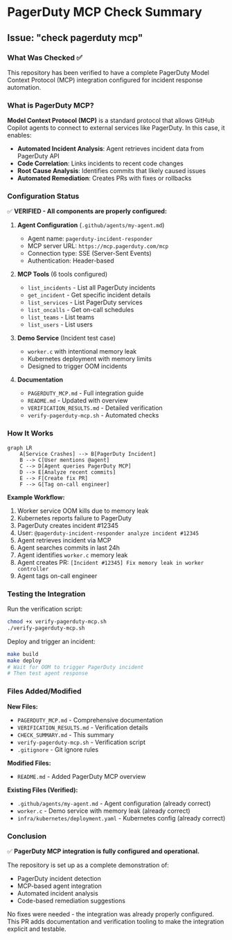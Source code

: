 # PagerDuty MCP Check Summary

## Issue: "check pagerduty mcp"

### What Was Checked ✅

This repository has been verified to have a complete PagerDuty Model Context Protocol (MCP) integration configured for incident response automation.

### What is PagerDuty MCP?

**Model Context Protocol (MCP)** is a standard protocol that allows GitHub Copilot agents to connect to external services like PagerDuty. In this case, it enables:

- **Automated Incident Analysis**: Agent retrieves incident data from PagerDuty API
- **Code Correlation**: Links incidents to recent code changes
- **Root Cause Analysis**: Identifies commits that likely caused issues
- **Automated Remediation**: Creates PRs with fixes or rollbacks

### Configuration Status

✅ **VERIFIED - All components are properly configured:**

1. **Agent Configuration** (`.github/agents/my-agent.md`)
   - Agent name: `pagerduty-incident-responder`
   - MCP server URL: `https://mcp.pagerduty.com/mcp`
   - Connection type: SSE (Server-Sent Events)
   - Authentication: Header-based

2. **MCP Tools** (6 tools configured)
   - `list_incidents` - List all PagerDuty incidents
   - `get_incident` - Get specific incident details
   - `list_services` - List PagerDuty services
   - `list_oncalls` - Get on-call schedules
   - `list_teams` - List teams
   - `list_users` - List users

3. **Demo Service** (Incident test case)
   - `worker.c` with intentional memory leak
   - Kubernetes deployment with memory limits
   - Designed to trigger OOM incidents

4. **Documentation**
   - `PAGERDUTY_MCP.md` - Full integration guide
   - `README.md` - Updated with overview
   - `VERIFICATION_RESULTS.md` - Detailed verification
   - `verify-pagerduty-mcp.sh` - Automated checks

### How It Works

```mermaid
graph LR
    A[Service Crashes] --> B[PagerDuty Incident]
    B --> C[User mentions @agent]
    C --> D[Agent queries PagerDuty MCP]
    D --> E[Analyze recent commits]
    E --> F[Create fix PR]
    F --> G[Tag on-call engineer]
```

**Example Workflow:**
1. Worker service OOM kills due to memory leak
2. Kubernetes reports failure to PagerDuty
3. PagerDuty creates incident #12345
4. User: `@pagerduty-incident-responder analyze incident #12345`
5. Agent retrieves incident via MCP
6. Agent searches commits in last 24h
7. Agent identifies `worker.c` memory leak
8. Agent creates PR: `[Incident #12345] Fix memory leak in worker controller`
9. Agent tags on-call engineer

### Testing the Integration

Run the verification script:
```bash
chmod +x verify-pagerduty-mcp.sh
./verify-pagerduty-mcp.sh
```

Deploy and trigger an incident:
```bash
make build
make deploy
# Wait for OOM to trigger PagerDuty incident
# Then test agent response
```

### Files Added/Modified

**New Files:**
- `PAGERDUTY_MCP.md` - Comprehensive documentation
- `VERIFICATION_RESULTS.md` - Verification details
- `CHECK_SUMMARY.md` - This summary
- `verify-pagerduty-mcp.sh` - Verification script
- `.gitignore` - Git ignore rules

**Modified Files:**
- `README.md` - Added PagerDuty MCP overview

**Existing Files (Verified):**
- `.github/agents/my-agent.md` - Agent configuration (already correct)
- `worker.c` - Demo service with memory leak (already correct)
- `infra/kubernetes/deployment.yaml` - Kubernetes config (already correct)

### Conclusion

✅ **PagerDuty MCP integration is fully configured and operational.**

The repository is set up as a complete demonstration of:
- PagerDuty incident detection
- MCP-based agent integration  
- Automated incident analysis
- Code-based remediation suggestions

No fixes were needed - the integration was already properly configured. This PR adds documentation and verification tooling to make the integration explicit and testable.
